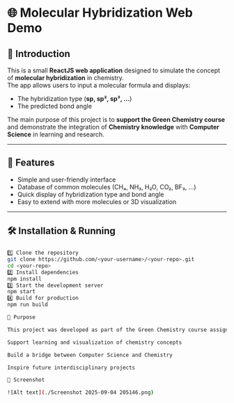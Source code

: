 # 🌐 Molecular Hybridization Web Demo

## 📖 Introduction  
This is a small **ReactJS web application** designed to simulate the concept of **molecular hybridization** in chemistry.  
The app allows users to input a molecular formula and displays:  
- The hybridization type (**sp, sp², sp³, …**)  
- The predicted bond angle  

The main purpose of this project is to **support the Green Chemistry course** and demonstrate the integration of **Chemistry knowledge** with **Computer Science** in learning and research.  

---

## 🚀 Features  
- Simple and user-friendly interface  
- Database of common molecules (CH₄, NH₃, H₂O, CO₂, BF₃, …)  
- Quick display of hybridization type and bond angle  
- Easy to extend with more molecules or 3D visualization  

---

## 🛠️ Installation & Running  

### 
```bash
1️⃣ Clone the repository  
git clone https://github.com/<your-username>/<your-repo>.git
cd <your-repo>
2️⃣ Install dependencies
npm install
3️⃣ Start the development server
npm start
4️⃣ Build for production
npm run build

🌱 Purpose

This project was developed as part of the Green Chemistry course assignment, with the following goals:

Support learning and visualization of chemistry concepts

Build a bridge between Computer Science and Chemistry

Inspire future interdisciplinary projects

📸 Screenshot

![Alt text](./Screenshot 2025-09-04 205146.png)

